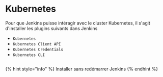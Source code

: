 # Kubernetes

Pour que Jenkins puisse intéragir avec le cluster Kubernetes, il s'agit d'installer les plugins suivants dans Jenkins

* `Kubernetes`&#x20;
* `Kubernetes Client API`
* `Kubernetes Credentials`
* `Kubernetes CLI`

<figure><img src="https://github.com/smontri/esgi-devsecops/raw/main/images/kubernetes-plugins.jpg" alt=""><figcaption></figcaption></figure>

{% hint style="info" %}
Installer sans redémarrer Jenkins
{% endhint %}
